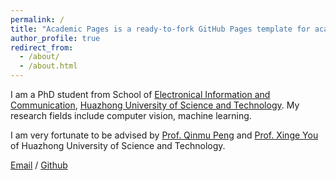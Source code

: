 ```yaml
---
permalink: /
title: "Academic Pages is a ready-to-fork GitHub Pages template for academic personal websites"
author_profile: true
redirect_from: 
  - /about/
  - /about.html
---
```


I am a PhD student from School of [Electronical Information and Communication](https://eic.hust.edu.cn/index.htm), [Huazhong University of Science and Technology](https://www.hust.edu.cn/). My research fields include computer vision, machine learning.

I am very fortunate to be advised by [Prof. Qinmu Peng](https://bmal.hust.edu.cn/info/1005/1092.htm) and [Prof. Xinge You](https://bmal.hust.edu.cn/info/1005/1091.htm) of Huazhong University of Science and Technology.

[Email](lichangwei@hust.edu.cn) / [Github](https://github.com/JefferentLi)

